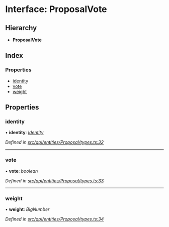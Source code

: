 # Interface: ProposalVote

## Hierarchy

* **ProposalVote**

## Index

### Properties

* [identity](proposalvote.md#identity)
* [vote](proposalvote.md#vote)
* [weight](proposalvote.md#weight)

## Properties

###  identity

• **identity**: *[Identity](../classes/identity.md)*

*Defined in [src/api/entities/Proposal/types.ts:32](https://github.com/PolymathNetwork/polymesh-sdk/blob/395653d/src/api/entities/Proposal/types.ts#L32)*

___

###  vote

• **vote**: *boolean*

*Defined in [src/api/entities/Proposal/types.ts:33](https://github.com/PolymathNetwork/polymesh-sdk/blob/395653d/src/api/entities/Proposal/types.ts#L33)*

___

###  weight

• **weight**: *BigNumber*

*Defined in [src/api/entities/Proposal/types.ts:34](https://github.com/PolymathNetwork/polymesh-sdk/blob/395653d/src/api/entities/Proposal/types.ts#L34)*
